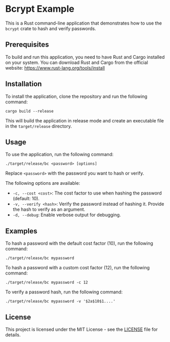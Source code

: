 # Bcrypt Example

This is a Rust command-line application that demonstrates how to use the `bcrypt` crate to hash and verify passwords.

## Prerequisites

To build and run this application, you need to have Rust and Cargo installed on your system. You can download Rust and Cargo from the official website: https://www.rust-lang.org/tools/install

## Installation

To install the application, clone the repository and run the following command:

```
cargo build --release
```

This will build the application in release mode and create an executable file in the `target/release` directory.

## Usage

To use the application, run the following command:

```
./target/release/bc <password> [options]
```

Replace `<password>` with the password you want to hash or verify.

The following options are available:

- `-c, --cost <cost>`: The cost factor to use when hashing the password (default: 10).
- `-v, --verify <hash>`: Verify the password instead of hashing it. Provide the hash to verify as an argument.
- `-d, --debug`: Enable verbose output for debugging.

## Examples

To hash a password with the default cost factor (10), run the following command:

```
./target/release/bc mypassword
```

To hash a password with a custom cost factor (12), run the following command:

```
./target/release/bc mypassword -c 12
```

To verify a password hash, run the following command:

```
./target/release/bc mypassword -v '$2a$10$1....'
```

## License

This project is licensed under the MIT License - see the [LICENSE](LICENSE) file for details.

